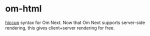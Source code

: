 # om-html

[hiccup](https://github.com/weavejester/hiccup) syntax for Om Next. Now that Om Next supports server-side rendering, this gives client+server rendering for free.

